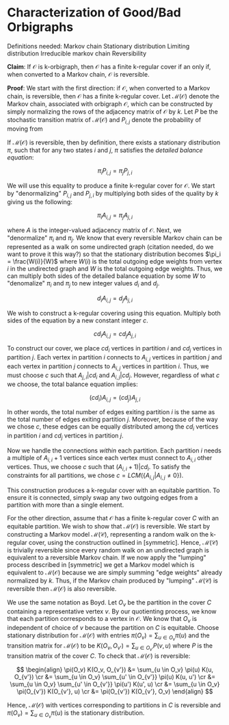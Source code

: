 Characterization of Good/Bad Orbigraphs
=======================================

Definitions needed:
Markov chain
Stationary distribution
Limiting distribution
Irreducible markov chain
Reversibility

**Claim**:
If $\mathcal{O}$ is k-orbigraph, then $\mathcal{O}$ has a finite k-regular cover if an only if, when converted to a Markov chain, $\mathcal{O}$ is reversible.

**Proof**:
We start with the first direction: if $\mathcal{O}$, when converted to a Markov chain, is reversible, then $\mathcal{O}$ has a finite k-regular cover. Let $\mathcal{M}(\mathcal{O})$ denote the Markov chain, associated with orbigraph $\mathcal{O}$, which can be constructed by simply normalizing the rows of the adjacency matrix of $\mathcal{O}$ by $k$. Let $P$ be the stochastic transition matrix of $\mathcal{M}(\mathcal{O})$ and $P_{i,j}$ denote the probability of moving from 

If $\mathcal{M}(\mathcal{O})$ is reversible, then by definition, there exists a stationary distribution $\pi$, such that for any two states $i$ and $j$, $\pi$ satisfies the $\textit{detailed balance equation}$:

$$
\pi_i P_{i, j} = \pi_j P_{j, i}
$$

We will use this equality to produce a finite k-regular cover for $\mathcal{O}$. We start by "denormalizing" $P_{i,j}$ and $P_{j, i}$ by multiplying both sides of the quality by $k$ giving us the following:

$$
\pi_i A_{i, j} = \pi_j A_{j,i}
$$

where $A$ is the integer-valued adjacency matrix of $\mathcal{O}$. Next, we "denormalize" $\pi_i$ and $\pi_j$. We know that every reversible Markov chain can be represented as a walk on some undirected graph (citation needed, do we want to prove it this way?) so that the stationary distribution becomes $\pi_i = \frac{W(i)}{W}$ where $W(i)$ is the total outgoing edge weights from vertex $i$ in the undirected graph and $W$ is the total outgoing edge weights. Thus, we can multiply both sides of the detailed balance equation by some $W$ to "denomalize" $\pi_i$ and $\pi_j$ to new integer values $d_i$ and $d_j$.

$$
d_i A_{i, j} = d_j A_{j, i}
$$

We wish to construct a k-regular covering using this equation. Multiply both sides of the equation by a new constant integer $c$.

$$
c d_i A_{i, j} = c d_j A_{j, i}
$$

To construct our cover, we place $c d_i$ vertices in partition $i$ and $c d_j$ vertices in partition $j$. Each vertex in partition $i$ connects to $A_{i, j}$ vertices in partition $j$ and each vertex in partition $j$ connects to $A_{i, j}$ vertices in partition $i$. Thus, we must choose $c$ such that $A_{j, i} | c d_i$ and $A_{i, j} | c d_j$. However, regardless of what $c$ we choose, the total balance equation implies:

$$
(c d_i) A_{i, j} = (c d_j) A_{j, i}
$$

In other words, the total number of edges exiting partition $i$ is the same as the total number of edges exiting partition $j$. Moreover, because of the way we chose $c$, these edges can be equally distributed among the $c d_i$ vertices in partition $i$ and $c d_j$ vertices in partition $j$.

Now we handle the connections $\textit{within}$ each partition. Each partition $i$ needs a multiple of $A_{i, i} + 1$ vertices since each vertex must connect to $A_{i, i}$ other vertices. Thus, we choose $c$ such that $(A_{i, i} + 1) | c d_i$. To satisfy the constraints for all partitions, we chose $c = LCM(\lbrace A_{i,j} | A_{i, j} \neq 0 \rbrace)$.

This construction produces a k-regular cover with an equitable partition. To ensure it is connected, simply swap any two outgoing edges from a partition with more than a single element.

For the other direction, assume that $\mathcal{O}$ has a finite k-regular cover $C$ with an equitable partition. We wish to show that $\mathcal{M} ( \mathcal{O} )$ is reversible. We start by constructing a Markov model $\mathcal{M} ( \mathcal{C} )$, representing a random walk on the k-regular cover, using the construction outlined in [symmetric]. Hence, $\mathcal{M} ( \mathcal{C} )$ is trivially reversible since every random walk on an undirected graph is equivalent to a reversible Markov chain. If we now apply the "lumping" process described in [symmetric] we get a Markov model which is equivalent to $\mathcal{M}( \mathcal{O} )$ because we are simply summing "edge weights" already normalized by $k$. Thus, if the Markov chain produced by "lumping" $\mathcal{M} (\mathcal{C})$ is reversible then $\mathcal{M} ( \mathcal{O} )$ is also reversible. 

We use the same notation as Boyd. Let $O_v$ be the partition in the cover $C$ containing a representative vertex $v$. By our quotienting process, we know that each partition corresponds to a vertex in $\mathcal{O}$. We know that $O_v$ is independent of choice of $v$ because the partition on $C$ is equitable. Choose stationary distribution for $\mathcal{M} ( \mathcal{O} )$ with entries $\pi(O_v) = \sum_{u \in O_v} \pi(u)$ and the transition matrix for $\mathcal{M} ( \mathcal{O} )$  to be $K(O_v, O_{v'}) = \sum_{u \in O_{v'}} P(v, u)$ where $P$ is the transition matrix of the cover $C$. To check that $\mathcal{M} ( \mathcal{O} )$ is reversible:

$$
\begin{align}
	\pi(O_v) K(O_v, O_{v'}) &= \sum_{u \in O_v} \pi(u) K(u, O_{v'}) \cr
							&= \sum_{u \in O_v} \sum_{u' \in O_{v'}} \pi(u) K(u, u') \cr
							&= \sum_{u \in O_v} \sum_{u' \in O_{v'}} \pi(u') K(u', u) \cr
							&= \sum_{u \in O_v} \pi(O_{v'}) K(O_{v'}, u) \cr
							&= \pi(O_{v'}) K(O_{v'}, O_v)
\end{align}
$$

Hence, $\mathcal{M}( \mathcal{O} )$ with vertices corresponding to partitions in $C$ is reversible and $\pi(O_v) = \sum_{u \in O_v} \pi(u)$ is the stationary distribution.